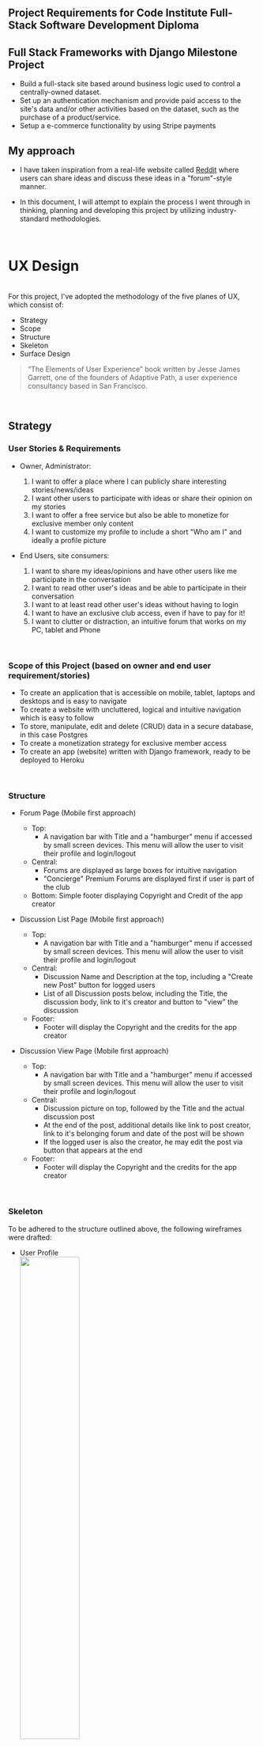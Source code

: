 ## Project Requirements for Code Institute Full-Stack Software Development Diploma

## Full Stack Frameworks with Django Milestone Project
- Build a full-stack site based around business logic used to control a centrally-owned dataset.
- Set up an authentication mechanism and provide paid access to the site's data and/or other activities based on the dataset, such as the purchase of a product/service.
- Setup a e-commerce functionality by using Stripe payments
  <br>

## My approach

- I have taken inspiration from a real-life website called [Reddit](https://www.reddit.com/) where users can share ideas and discuss these ideas in a "forum"-style manner.

- In this document, I will attempt to explain the process I went through in thinking, planning and developing this project by utilizing industry-standard methodologies.

<br>

# UX Design

<br>
For this project, I've adopted the methodology of the five planes of UX, which consist of:

- Strategy
- Scope
- Structure
- Skeleton
- Surface Design

> “The Elements of User Experience” book written by Jesse James Garrett, one of the founders of Adaptive Path, a user experience consultancy based in San Francisco.

<br>

## Strategy

### User Stories & Requirements

- Owner, Administrator:
    1. I want to offer a place where I can publicly share interesting stories/news/ideas
    2. I want other users to participate with ideas or share their opinion on my stories
    3. I want to offer a free service but also be able to monetize for exclusive member only content
    4. I want to customize my profile to include a short "Who am I" and ideally a profile picture

- End Users, site consumers:
    1. I want to share my ideas/opinions and have other users like me participate in the conversation
    2. I want to read other user's ideas and be able to participate in their conversation
    3. I want to at least read other user's ideas without having to login
    4. I want to have an exclusive club access, even if have to pay for it!
    5. I want to clutter or distraction, an intuitive forum that works on my PC, tablet and Phone

<br>

### Scope of this Project (based on owner and end user requirement/stories)

- To create an application that is accessible on mobile, tablet, laptops and desktops and is easy to navigate
- To create a website with uncluttered, logical and intuitive navigation which is easy to follow
- To store, manipulate, edit and delete (CRUD) data in a secure database, in this case Postgres
- To create a monetization strategy for exclusive member access
- To create an app (website) written with Django framework, ready to be deployed to Heroku

<br/>

### Structure

- Forum Page (Mobile first approach)
  - Top:
    - A navigation bar with Title and a "hamburger" menu if accessed by small screen devices. This menu will allow the user to visit their profile and login/logout
  - Central:
    - Forums are displayed as large boxes for intuitive navigation
    - "Concierge" Premium Forums are displayed first if user is part of the club
  - Bottom:
    Simple footer displaying Copyright and Credit of the app creator

- Discussion List Page (Mobile first approach)
  - Top:
    - A navigation bar with Title and a "hamburger" menu if accessed by small screen devices. This menu will allow the user to visit their profile and login/logout
  - Central:
    - Discussion Name and Description at the top, including a "Create new Post" button for logged users
    - List of all Discussion posts below, including the Title, the discussion body, link to it's creator and button to "view" the discussion
  - Footer:
    - Footer will display the Copyright and the credits for the app creator

- Discussion View Page (Mobile first approach)
  - Top:
    - A navigation bar with Title and a "hamburger" menu if accessed by small screen devices. This menu will allow the user to visit their profile and login/logout
  - Central:
    - Discussion picture on top, followed by the Title and the actual discussion post
    - At the end of the post, additional details like link to post creator, link to it's belonging forum and date of the post will be shown
    - If the logged user is also the creator, he may edit the post via button that appears at the end
  - Footer:
    - Footer will display the Copyright and the credits for the app creator

<br/>

### Skeleton

To be adhered to the structure outlined above, the following wireframes were drafted:

- User Profile  
  <img src="./media/profile_view.png" width="50%">

- Forum Overview  
  <img src="./media/forum_view.png" width="50%">

- Discussion Overview  
  <img src="./media/discussion_view.png" width="50%">

Note:

- Design has been implemented to draw the end user to the middle of the screen

<br/>

### Surface Design

To distinguish from other popular forum platforms, I've selected a color scheme that is opposite to the standard of blue and is still pleasant to look at:

- Main Colour (buttons & titles): <span style="color:#F3F0F1;background-color:#990011FF;"> #990011FF</span>
- Main background:<span style="color:black;background-color:#FCF6F5FF;">#FCF6F5FF</span>

- Logo for the project: <img src="./media/logo.png" width="30%">

<br>

### Database Diagram
| <img src="./media/databasediagram.png" width="80%">
<br>

## Testing

<br>

## Django in-build code testing

~~~bash
python3 manage.py test forum
~~~

## Bug Testing (Site functionalities)

### Browser & Device Compatibility

- Main App has been tested with:
  - Chrome on Android
  - Safari on iOS
  - Microsoft Edge for Linux, Chrome & Firefox on Desktop
- Admin Page
  - Chrome on Android
  - Safari on iOS
  - Microsoft Edge for Linux, Chrome & Firefox on Desktop


### HTML Code Validation

HTML files within the following folders have been tested against https://validator.w3.org/nu/:
- /templates/
- /forum/templates/forum
- /profiles/templates/profiles

Result:
- Validator showed no errors for the HTML files used in this project.


### CSS Code Validation



### Test 2 - End User Flow

1. Navigate to App URL (https://django-test-world-forums.herokuapp.com/ for example)
2. Test navigation by clicking profile picture, then "Profile" or "Sign Out"
3. Test navigation of menu bar by shrinking the screen
4. Test navigation by clicking on a Forum


### Test 3 - Registration & Authentication
1. Navigate to App URL (https://django-test-world-forums.herokuapp.com/ for example)
2. Ensure you are not logged in
3. Click on "Sign Up" button which should appear in the top right corner 
4. Register an account and observe if you receive an email with confirmation link
5. Click on the link provided in the email and login


## Feedback from End User

### Aggie,

- _"Without any explanation from Patrick, it was very easy to register an account, login and create my first test discussion!"_

